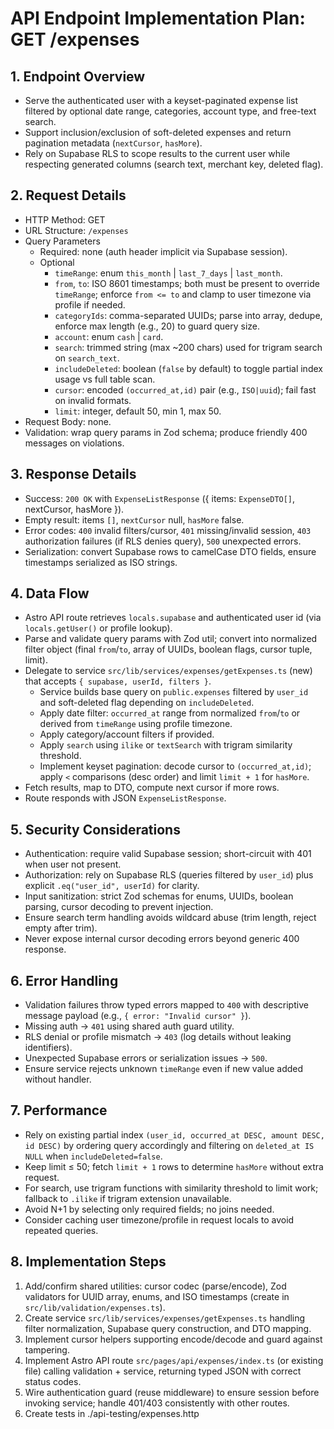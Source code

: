 # API Endpoint Implementation Plan: GET /expenses

## 1. Endpoint Overview

- Serve the authenticated user with a keyset-paginated expense list filtered by optional date range, categories, account type, and free-text search.
- Support inclusion/exclusion of soft-deleted expenses and return pagination metadata (`nextCursor`, `hasMore`).
- Rely on Supabase RLS to scope results to the current user while respecting generated columns (search text, merchant key, deleted flag).

## 2. Request Details

- HTTP Method: GET
- URL Structure: `/expenses`
- Query Parameters
  - Required: none (auth header implicit via Supabase session).
  - Optional
    - `timeRange`: enum `this_month` | `last_7_days` | `last_month`.
    - `from`, `to`: ISO 8601 timestamps; both must be present to override `timeRange`; enforce `from <= to` and clamp to user timezone via profile if needed.
    - `categoryIds`: comma-separated UUIDs; parse into array, dedupe, enforce max length (e.g., 20) to guard query size.
    - `account`: enum `cash` | `card`.
    - `search`: trimmed string (max ~200 chars) used for trigram search on `search_text`.
    - `includeDeleted`: boolean (`false` by default) to toggle partial index usage vs full table scan.
    - `cursor`: encoded `(occurred_at,id)` pair (e.g., `ISO|uuid`); fail fast on invalid formats.
    - `limit`: integer, default 50, min 1, max 50.
- Request Body: none.
- Validation: wrap query params in Zod schema; produce friendly 400 messages on violations.

## 3. Response Details

- Success: `200 OK` with `ExpenseListResponse` ({ items: `ExpenseDTO[]`, nextCursor, hasMore }).
- Empty result: items `[]`, `nextCursor` null, `hasMore` false.
- Error codes: `400` invalid filters/cursor, `401` missing/invalid session, `403` authorization failures (if RLS denies query), `500` unexpected errors.
- Serialization: convert Supabase rows to camelCase DTO fields, ensure timestamps serialized as ISO strings.

## 4. Data Flow

- Astro API route retrieves `locals.supabase` and authenticated user id (via `locals.getUser()` or profile lookup).
- Parse and validate query params with Zod util; convert into normalized filter object (final `from`/`to`, array of UUIDs, boolean flags, cursor tuple, limit).
- Delegate to service `src/lib/services/expenses/getExpenses.ts` (new) that accepts `{ supabase, userId, filters }`.
  - Service builds base query on `public.expenses` filtered by `user_id` and soft-deleted flag depending on `includeDeleted`.
  - Apply date filter: `occurred_at` range from normalized `from`/`to` or derived from `timeRange` using profile timezone.
  - Apply category/account filters if provided.
  - Apply `search` using `ilike` or `textSearch` with trigram similarity threshold.
  - Implement keyset pagination: decode cursor to `(occurred_at,id)`; apply `<` comparisons (desc order) and limit `limit + 1` for `hasMore`.
- Fetch results, map to DTO, compute next cursor if more rows.
- Route responds with JSON `ExpenseListResponse`.

## 5. Security Considerations

- Authentication: require valid Supabase session; short-circuit with 401 when user not present.
- Authorization: rely on Supabase RLS (queries filtered by `user_id`) plus explicit `.eq("user_id", userId)` for clarity.
- Input sanitization: strict Zod schemas for enums, UUIDs, boolean parsing, cursor decoding to prevent injection.
- Ensure search term handling avoids wildcard abuse (trim length, reject empty after trim).
- Never expose internal cursor decoding errors beyond generic 400 response.

## 6. Error Handling

- Validation failures throw typed errors mapped to `400` with descriptive message payload (e.g., `{ error: "Invalid cursor" }`).
- Missing auth → `401` using shared auth guard utility.
- RLS denial or profile mismatch → `403` (log details without leaking identifiers).
- Unexpected Supabase errors or serialization issues → `500`.
- Ensure service rejects unknown `timeRange` even if new value added without handler.

## 7. Performance

- Rely on existing partial index `(user_id, occurred_at DESC, amount DESC, id DESC)` by ordering query accordingly and filtering on `deleted_at IS NULL` when `includeDeleted=false`.
- Keep limit ≤ 50; fetch `limit + 1` rows to determine `hasMore` without extra request.
- For search, use trigram functions with similarity threshold to limit work; fallback to `.ilike` if trigram extension unavailable.
- Avoid N+1 by selecting only required fields; no joins needed.
- Consider caching user timezone/profile in request locals to avoid repeated queries.

## 8. Implementation Steps

1. Add/confirm shared utilities: cursor codec (parse/encode), Zod validators for UUID array, enums, and ISO timestamps (create in `src/lib/validation/expenses.ts`).
2. Create service `src/lib/services/expenses/getExpenses.ts` handling filter normalization, Supabase query construction, and DTO mapping.
3. Implement cursor helpers supporting encode/decode and guard against tampering.
4. Implement Astro API route `src/pages/api/expenses/index.ts` (or existing file) calling validation + service, returning typed JSON with correct status codes.
5. Wire authentication guard (reuse middleware) to ensure session before invoking service; handle 401/403 consistently with other routes.
6. Create tests in ./api-testing/expenses.http
